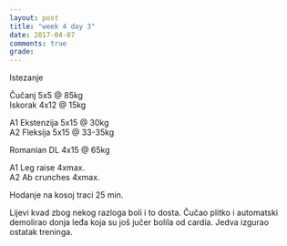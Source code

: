 ```yaml
---
layout: post
title: "week 4 day 3"
date: 2017-04-07
comments: true
grade:
---
```


Istezanje

Čučanj 5x5 @ 85kg  
Iskorak 4x12 @ 15kg  

A1 Ekstenzija 5x15 @ 30kg  
A2 Fleksija 5x15 @ 33-35kg  

Romanian DL 4x15 @ 65kg  

A1 Leg raise 4xmax.   
A2 Ab crunches 4xmax.  

Hodanje na kosoj traci 25 min.

Lijevi kvad zbog nekog razloga boli i to dosta. Čučao plitko i automatski demolirao donja leđa koja su još jučer bolila od cardia. Jedva izgurao ostatak treninga.
